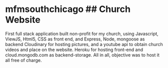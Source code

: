 # mfmsouthchicago ## Church Website

First full stack application built non-profit for my church, using Javascript, ViewJS, Html5, CSS as front end, and Express, Node, mongoose as backend  Cloudinary for hosting pictures, and a youtube api to obtain church videos and place on the website. Heroku for hosting front-end and cloud.mongodb.com as backend-storage. All in all, objective was to host it all free of charge.
